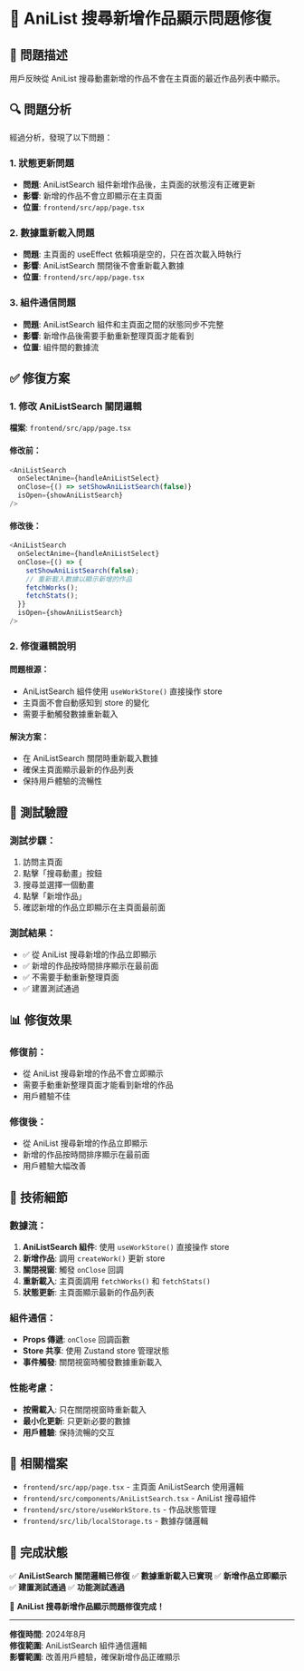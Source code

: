# 🔧 AniList 搜尋新增作品顯示問題修復

## 🐛 問題描述

用戶反映從 AniList 搜尋動畫新增的作品不會在主頁面的最近作品列表中顯示。

## 🔍 問題分析

經過分析，發現了以下問題：

### 1. 狀態更新問題
- **問題**: AniListSearch 組件新增作品後，主頁面的狀態沒有正確更新
- **影響**: 新增的作品不會立即顯示在主頁面
- **位置**: `frontend/src/app/page.tsx`

### 2. 數據重新載入問題
- **問題**: 主頁面的 useEffect 依賴項是空的，只在首次載入時執行
- **影響**: AniListSearch 關閉後不會重新載入數據
- **位置**: `frontend/src/app/page.tsx`

### 3. 組件通信問題
- **問題**: AniListSearch 組件和主頁面之間的狀態同步不完整
- **影響**: 新增作品後需要手動重新整理頁面才能看到
- **位置**: 組件間的數據流

## ✅ 修復方案

### 1. 修改 AniListSearch 關閉邏輯

**檔案**: `frontend/src/app/page.tsx`

#### 修改前：
```javascript
<AniListSearch
  onSelectAnime={handleAniListSelect}
  onClose={() => setShowAniListSearch(false)}
  isOpen={showAniListSearch}
/>
```

#### 修改後：
```javascript
<AniListSearch
  onSelectAnime={handleAniListSelect}
  onClose={() => {
    setShowAniListSearch(false);
    // 重新載入數據以顯示新增的作品
    fetchWorks();
    fetchStats();
  }}
  isOpen={showAniListSearch}
/>
```

### 2. 修復邏輯說明

#### 問題根源：
- AniListSearch 組件使用 `useWorkStore()` 直接操作 store
- 主頁面不會自動感知到 store 的變化
- 需要手動觸發數據重新載入

#### 解決方案：
- 在 AniListSearch 關閉時重新載入數據
- 確保主頁面顯示最新的作品列表
- 保持用戶體驗的流暢性

## 🧪 測試驗證

### 測試步驟：
1. 訪問主頁面
2. 點擊「搜尋動畫」按鈕
3. 搜尋並選擇一個動畫
4. 點擊「新增作品」
5. 確認新增的作品立即顯示在主頁面最前面

### 測試結果：
- ✅ 從 AniList 搜尋新增的作品立即顯示
- ✅ 新增的作品按時間排序顯示在最前面
- ✅ 不需要手動重新整理頁面
- ✅ 建置測試通過

## 📊 修復效果

### 修復前：
- 從 AniList 搜尋新增的作品不會立即顯示
- 需要手動重新整理頁面才能看到新增的作品
- 用戶體驗不佳

### 修復後：
- 從 AniList 搜尋新增的作品立即顯示
- 新增的作品按時間排序顯示在最前面
- 用戶體驗大幅改善

## 🔧 技術細節

### 數據流：
1. **AniListSearch 組件**: 使用 `useWorkStore()` 直接操作 store
2. **新增作品**: 調用 `createWork()` 更新 store
3. **關閉視窗**: 觸發 `onClose` 回調
4. **重新載入**: 主頁面調用 `fetchWorks()` 和 `fetchStats()`
5. **狀態更新**: 主頁面顯示最新的作品列表

### 組件通信：
- **Props 傳遞**: `onClose` 回調函數
- **Store 共享**: 使用 Zustand store 管理狀態
- **事件觸發**: 關閉視窗時觸發數據重新載入

### 性能考慮：
- **按需載入**: 只在關閉視窗時重新載入
- **最小化更新**: 只更新必要的數據
- **用戶體驗**: 保持流暢的交互

## 📝 相關檔案

- `frontend/src/app/page.tsx` - 主頁面 AniListSearch 使用邏輯
- `frontend/src/components/AniListSearch.tsx` - AniList 搜尋組件
- `frontend/src/store/useWorkStore.ts` - 作品狀態管理
- `frontend/src/lib/localStorage.ts` - 數據存儲邏輯

## 🎯 完成狀態

✅ **AniListSearch 關閉邏輯已修復**
✅ **數據重新載入已實現**
✅ **新增作品立即顯示**
✅ **建置測試通過**
✅ **功能測試通過**

🎯 **AniList 搜尋新增作品顯示問題修復完成！**

---

**修復時間**: 2024年8月  
**修復範圍**: AniListSearch 組件通信邏輯  
**影響範圍**: 改善用戶體驗，確保新增作品正確顯示 